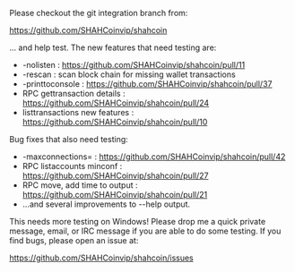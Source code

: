 Please checkout the git integration branch from:

https://github.com/SHAHCoinvip/shahcoin

... and help test.  The new features that need testing are:

* -nolisten : https://github.com/SHAHCoinvip/shahcoin/pull/11
* -rescan : scan block chain for missing wallet transactions
* -printtoconsole : https://github.com/SHAHCoinvip/shahcoin/pull/37
* RPC gettransaction details : https://github.com/SHAHCoinvip/shahcoin/pull/24
* listtransactions new features : https://github.com/SHAHCoinvip/shahcoin/pull/10

Bug fixes that also need testing:

* -maxconnections= : https://github.com/SHAHCoinvip/shahcoin/pull/42
* RPC listaccounts minconf : https://github.com/SHAHCoinvip/shahcoin/pull/27
* RPC move, add time to output : https://github.com/SHAHCoinvip/shahcoin/pull/21
* ...and several improvements to --help output.

This needs more testing on Windows!  Please drop me a quick private message, email, or IRC message if you are able to do some testing.  If you find bugs, please open an issue at:

https://github.com/SHAHCoinvip/shahcoin/issues
